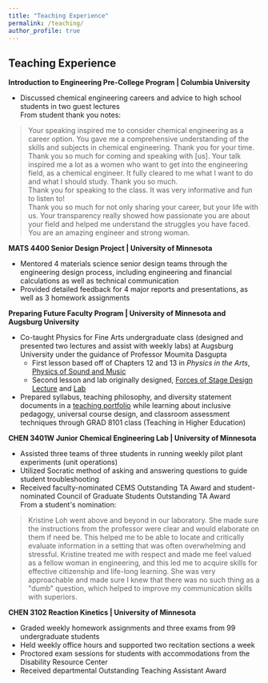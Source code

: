 ```yaml
---
title: "Teaching Experience"
permalink: /teaching/
author_profile: true
---
```


## Teaching Experience
**Introduction to Engineering Pre-College Program | Columbia University** <br/>
* Discussed chemical engineering careers and advice to high school students in two guest lectures<br/>
From student thank you notes:<br/>
> Your speaking inspired me to consider chemical engineering as a career option. You gave me a comprehensive understanding of the skills and subjects in chemical engineering. Thank you for your time.<br/>
> Thank you so much for coming and speaking with [us]. Your talk inspired me a lot as a women who want to get into the engineering field, as a chemical engineer. It fully cleared to me what I want to do and what I should study. Thank you so much.<br/>
> Thank you for speaking to the class. It was very informative and fun to listen to!<br/>
> Thank you so much for not only sharing your career, but your life with us. Your transparency really showed how passionate you are about your field and helped me understand the struggles you have faced. You are an amazing engineer and strong woman.<br/>

**MATS 4400 Senior Design Project | University of Minnesota** <br/>
* Mentored 4 materials science senior design teams through the engineering design process, including
engineering and financial calculations as well as technical communication
* Provided detailed feedback for 4 major reports and presentations, as well as 3 homework assignments

**Preparing Future Faculty Program | University of Minnesota and Augsburg University** <br/>
*	Co-taught Physics for Fine Arts undergraduate class (designed and presented two lectures and assist with weekly labs) at Augsburg University under the guidance of Professor Moumita Dasgupta
    * First lesson based off of Chapters 12 and 13 in _Physics in the Arts_, [Physics of Sound and Music](PhysicsofSoundandMusic.pdf)
    * Second lesson and lab originally designed, [Forces of Stage Design Lecture](ForcesofStageDesign.pdf) and [Lab](StageDesignFBDandNormalForce.pdf) 
* Prepared syllabus, teaching philosophy, and diversity statement documents in a [teaching portfolio](Loh_TeachingPortfolio.pdf) while learning about inclusive pedagogy, universal course design, and classroom assessment techniques through GRAD 8101 class (Teaching in Higher Education)

**CHEN 3401W Junior Chemical Engineering Lab | University of Minnesota** <br/>
* Assisted three teams of three students in running weekly pilot plant experiments (unit operations)
* Utilized Socratic method of asking and answering questions to guide student troubleshooting 
* Received faculty-nominated CEMS Outstanding TA Award and student-nominated Council of Graduate Students Outstanding TA Award <br/>
From a student's nomination:
> Kristine Loh went above and beyond in our laboratory. She made sure the instructions from the professor were clear and would elaborate on them if need be. This helped me to be able to locate and critically evaluate information in a setting that was often overwhelming and stressful. Kristine treated me with respect and made me feel valued as a fellow woman in engineering, and this led me to acquire skills for effective citizenship and life-long learning. She was very approachable and made sure I knew that there was no such thing as a "dumb" question, which helped to improve my communication skills with superiors.

**CHEN 3102 Reaction Kinetics | University of Minnesota** <br/>
* Graded weekly homework assignments and three exams from 99 undergraduate students
* Held weekly office hours and supported two recitation sections a week
* Proctored exam sessions for students with accommodations from the Disability Resource Center
* Received departmental Outstanding Teaching Assistant Award
